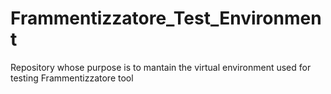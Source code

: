 # Frammentizzatore_Test_Environment
Repository whose purpose is to mantain the virtual environment used for testing Frammentizzatore tool
